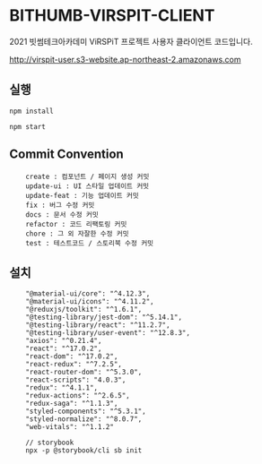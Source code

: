 # BITHUMB-VIRSPIT-CLIENT

2021 빗썸테크아카데미 ViRSPiT 프로젝트 사용자 클라이언트 코드입니다.

http://virspit-user.s3-website.ap-northeast-2.amazonaws.com

## 실행

`npm install`

`npm start`

## Commit Convention

```
    create : 컴포넌트 / 페이지 생성 커밋
    update-ui : UI 스타일 업데이트 커밋
    update-feat : 기능 업데이트 커밋
    fix : 버그 수정 커밋
    docs : 문서 수정 커밋
    refactor : 코드 리팩토링 커밋
    chore : 그 외 자잘한 수정 커밋
    test : 테스트코드 / 스토리북 수정 커밋
```

## 설치

```
    "@material-ui/core": "^4.12.3",
    "@material-ui/icons": "^4.11.2",
    "@reduxjs/toolkit": "^1.6.1",
    "@testing-library/jest-dom": "^5.14.1",
    "@testing-library/react": "^11.2.7",
    "@testing-library/user-event": "^12.8.3",
    "axios": "^0.21.4",
    "react": "^17.0.2",
    "react-dom": "^17.0.2",
    "react-redux": "^7.2.5",
    "react-router-dom": "^5.3.0",
    "react-scripts": "4.0.3",
    "redux": "^4.1.1",
    "redux-actions": "^2.6.5",
    "redux-saga": "^1.1.3",
    "styled-components": "^5.3.1",
    "styled-normalize": "^8.0.7",
    "web-vitals": "^1.1.2"

    // storybook
    npx -p @storybook/cli sb init
```
